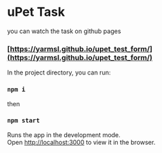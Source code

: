 # uPet Task

you can watch the task on github pages

### [https://yarmsl.github.io/upet_test_form/](https://yarmsl.github.io/upet_test_form/)

In the project directory, you can run:

### `npm i`

then

### `npm start`

Runs the app in the development mode.\
Open [http://localhost:3000](http://localhost:3000) to view it in the browser.
